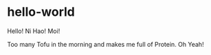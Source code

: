 # hello-world
Hello! Ni Hao! Moi!

Too many Tofu in the morning and makes me full of Protein.
Oh Yeah!

